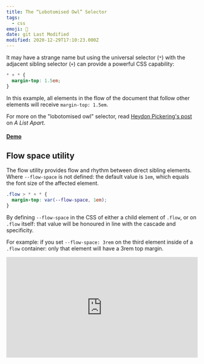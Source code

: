 ```yaml
---
title: The “Lobotomised Owl” Selector
tags:
  - css
emoji: 🦉
date: git Last Modified
modified: 2020-12-29T17:10:23.000Z
---
```


It may have a strange name but using the universal selector (`*`) with the adjacent sibling selector (`+`) can provide a powerful CSS capability:

```css
* + * {
  margin-top: 1.5em;
}
```

In this example, all elements in the flow of the document that follow other elements will receive `margin-top: 1.5em`.

For more on the "lobotomised owl" selector, read [Heydon Pickering's post](http://alistapart.com/article/axiomatic-css-and-lobotomized-owls) on _A List Apart_.

#### [Demo](http://codepen.io/AllThingsSmitty/pen/grRvWq)

## Flow space utility

The flow utility provides flow and rhythm between direct sibling elements. Where `--flow-space` is not defined: the default value is `1em`, which equals the font size of the affected element.

```css
.flow > * + * {
  margin-top: var(--flow-space, 1em);
}
```

By defining `--flow-space` in the CSS of either a child element of `.flow`, or on `.flow` itself: that value will be honoured in line with the cascade and specificity.

For example: if you set `--flow-space: 3rem` on the third element inside of a `.flow` container: only that element will have a 3rem top margin.

<iframe
  height="265"
  style="width: 100%;"
  scrolling="no"
  title="Flow utility"
  src="https://codepen.io/andybelldesign/embed/OJXEWyO?height=265&theme-id=light&default-tab=css,result"
  frameborder="no"
  loading="lazy"
  allowtransparency="true"
  allowfullscreen="true"
>
  See the Pen{' '}
  <a href="https://codepen.io/andybelldesign/pen/OJXEWyO">Flow utility</a> by
  Andy Bell (<a href="https://codepen.io/andybelldesign">@andybelldesign</a>) on{' '}
  <a href="https://codepen.io">CodePen</a>.
</iframe>
